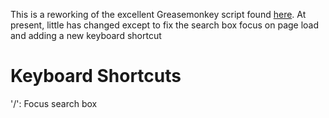 This is a reworking of the excellent Greasemonkey script found [here](http://www.tullio.net/greasemonkey). At present, little has changed except to fix the search box focus on page load and adding a new keyboard shortcut

Keyboard Shortcuts
==================
'/': Focus search box
